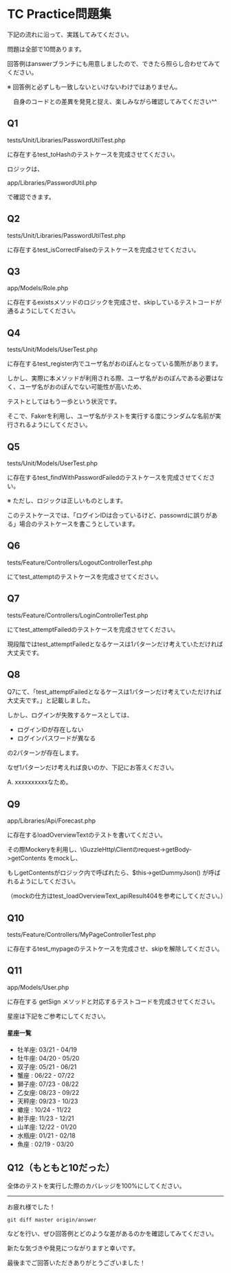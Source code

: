 # TC Practice問題集

下記の流れに沿って、実践してみてください。

問題は全部で10問あります。

回答例はanswerブランチにも用意しましたので、できたら照らし合わせてみてください。

※ 回答例と必ずしも一致しないといけないわけではありません。

　自身のコードとの差異を発見と捉え、楽しみながら確認してみてください^^

## Q1

tests/Unit/Libraries/PasswordUtilTest.php

に存在するtest_toHashのテストケースを完成させてください。

ロジックは、

app/Libraries/PasswordUtil.php

で確認できます。

## Q2

tests/Unit/Libraries/PasswordUtilTest.php

に存在するtest_isCorrectFalseのテストケースを完成させてください。

## Q3

app/Models/Role.php

に存在するexistsメソッドのロジックを完成させ、skipしているテストコードが通るようにしてください。

## Q4

tests/Unit/Models/UserTest.php

に存在するtest_register内でユーザ名がおのぽんとなっている箇所があります。

しかし、実際に本メソッドが利用される際、ユーザ名がおのぽんである必要はなく、ユーザ名がおのぽんでない可能性が高いため、

テストとしてはもう一歩という状況です。

そこで、Fakerを利用し、ユーザ名がテストを実行する度にランダムな名前が実行されるようにしてください。

## Q5

tests/Unit/Models/UserTest.php

に存在するtest_findWithPasswordFailedのテストケースを完成させてください。

※ ただし、ロジックは正しいものとします。


このテストケースでは、「ログインIDは合っているけど、passowrdに誤りがある」場合のテストケースを書こうとしています。

## Q6

tests/Feature/Controllers/LogoutControllerTest.php

にてtest_attemptのテストケースを完成させてください。

## Q7

tests/Feature/Controllers/LoginControllerTest.php

にてtest_attemptFailedのテストケースを完成させてください。

現段階ではtest_attemptFailedとなるケースは1パターンだけ考えていただければ大丈夫です。

## Q8

Q7にて、「test_attemptFailedとなるケースは1パターンだけ考えていただければ大丈夫です。」と記載しました。

しかし、ログインが失敗するケースとしては、

- ログインIDが存在しない
- ログインパスワードが異なる

の2パターンが存在します。

なぜ1パターンだけ考えれば良いのか、下記にお答えください。

A. xxxxxxxxxxなため。

## Q9

app/Libraries/Api/Forecast.php

に存在するloadOverviewTextのテストを書いてください。

その際Mockeryを利用し、\GuzzleHttp\Clientのrequest->getBody->getContents をmockし、

もしgetContentsがロジック内で呼ばれたら、$this->getDummyJson() が呼ばれるようにしてください。

（mockの仕方はtest_loadOverviewText_apiResult404を参考にしてください。）

## Q10

tests/Feature/Controllers/MyPageControllerTest.php

に存在するtest_mypageのテストケースを完成させ、skipを解除してください。

## Q11

app/Models/User.php

に存在する getSign メソッドと対応するテストコードを完成させてください。

星座は下記をご参考にしてください。

#### 星座一覧

- 牡羊座: 03/21 - 04/19
- 牡牛座: 04/20 - 05/20
- 双子座: 05/21 - 06/21
- 蟹座  : 06/22 - 07/22
- 獅子座: 07/23 - 08/22
- 乙女座: 08/23 - 09/22
- 天秤座: 09/23 - 10/23
- 蠍座  : 10/24 - 11/22
- 射手座: 11/23 - 12/21
- 山羊座: 12/22 - 01/20
- 水瓶座: 01/21 - 02/18
- 魚座  : 02/19 - 03/20

## Q12（もともと10だった）

全体のテストを実行した際のカバレッジを100%にしてください。

---

お疲れ様でした！

```
git diff master origin/answer
```

などを行い、ぜひ回答例とどのような差があるのかを確認してみてください。

新たな気づきや発見につながりますと幸いです。

最後までご回答いただきありがとうございました！
